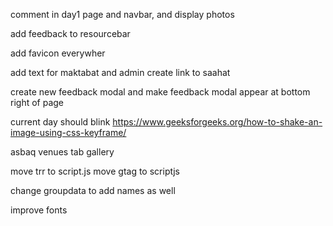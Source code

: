 
comment in day1 page and navbar, and display photos

add feedback to resourcebar


add favicon everywher


add text for maktabat and admin
create link to saahat

create new feedback modal and
make feedback modal appear at bottom right of page


current day should blink https://www.geeksforgeeks.org/how-to-shake-an-image-using-css-keyframe/

asbaq venues tab
gallery



move trr to script.js
move gtag to scriptjs



change groupdata to add names as well


improve fonts